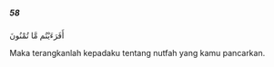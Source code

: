 ##### 58

<span class="ayah">أَفَرَءَيْتُم مَّا تُمْنُونَ</span>

<span class="ayah_translation">Maka terangkanlah kepadaku tentang nutfah yang kamu pancarkan.</span>
